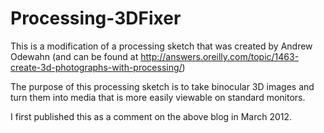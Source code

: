 Processing-3DFixer
==================

This is a modification of a processing sketch that was created by Andrew Odewahn 
(and can be found at http://answers.oreilly.com/topic/1463-create-3d-photographs-with-processing/)

The purpose of this processing sketch is to take binocular 3D images and turn them into media
that is more easily viewable on standard monitors.

I first published this as a comment on the above blog in March 2012.
